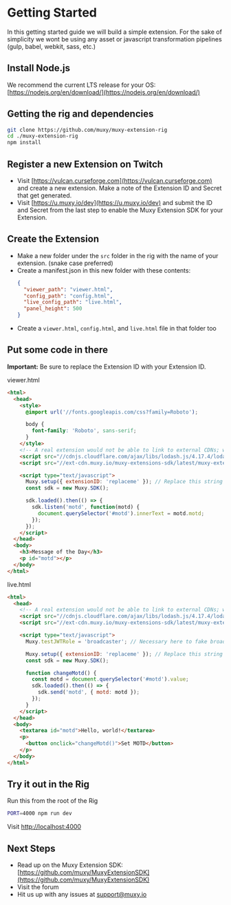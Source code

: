 # Getting Started

In this getting started guide we will build a simple extension. For the sake of simplicity we wont be using 
any asset or javascript transformation pipelines (gulp, babel, webkit, sass, etc.)

## Install Node.js

We recommend the current LTS release for your OS:
[https://nodejs.org/en/download/](https://nodejs.org/en/download/)

## Getting the rig and dependencies
```bash
git clone https://github.com/muxy/muxy-extension-rig
cd ./muxy-extension-rig
npm install
```

## Register a new Extension on Twitch
*  Visit [https://vulcan.curseforge.com](https://vulcan.curseforge.com) and create a new extension. Make a note of the 
Extension ID and Secret that get generated.
*  Visit [https://u.muxy.io/dev](https://u.muxy.io/dev) and submit the ID and Secret from the last step to enable the 
Muxy Extension SDK for your Extension.

## Create the Extension 
*  Make a new folder under the `src` folder in the rig with the name of your extension. (snake case preferred)
*  Create a manifest.json in this new folder with these contents:
   ```json
   {
     "viewer_path": "viewer.html",
     "config_path": "config.html",
     "live_config_path": "live.html",
     "panel_height": 500
   }
   ```
*  Create a `viewer.html`, `config.html`, and `live.html` file in that folder too

## Put some code in there

**Important:** Be sure to replace the Extension ID with your Extension ID.

viewer.html
```html
<html>
  <head>
    <style>
      @import url('//fonts.googleapis.com/css?family=Roboto');

      body {
        font-family: 'Roboto', sans-serif;
      }
    </style>
    <!-- A real extension would not be able to link to external CDNs; we just do it here for simplicity -->
    <script src="//cdnjs.cloudflare.com/ajax/libs/lodash.js/4.17.4/lodash.min.js"></script>
    <script src="//ext-cdn.muxy.io/muxy-extensions-sdk/latest/muxy-extensions-sdk.js"></script>

    <script type="text/javascript">
      Muxy.setup({ extensionID: 'replaceme' }); // Replace this string with your Extension ID
      const sdk = new Muxy.SDK();

      sdk.loaded().then(() => {
        sdk.listen('motd', function(motd) {
          document.querySelector('#motd').innerText = motd.motd;
        });
      });
    </script>
  </head>
  <body>
    <h3>Message of the Day</h3>
    <p id="motd"></p>
  </body>
</html>
```

live.html
```html
<html>
  <head>
    <!-- A real extension would not be able to link to external CDNs; we just do it here for simplicity -->
    <script src="//cdnjs.cloudflare.com/ajax/libs/lodash.js/4.17.4/lodash.min.js"></script>
    <script src="//ext-cdn.muxy.io/muxy-extensions-sdk/latest/muxy-extensions-sdk.js"></script>

    <script type="text/javascript">
      Muxy.testJWTRole = 'broadcaster'; // Necessary here to fake broadcaster access to the Muxy API. In production, the role will be set automatically in the broadcaster views.

      Muxy.setup({ extensionID: 'replaceme' }); // Replace this string with your Extension ID
      const sdk = new Muxy.SDK();

      function changeMotd() {
        const motd = document.querySelector('#motd').value;
        sdk.loaded().then(() => {
          sdk.send('motd', { motd: motd });
        });
      }
    </script>
  </head>
  <body>
    <textarea id="motd">Hello, world!</textarea>
    <p>
      <button onclick="changeMotd()">Set MOTD</button>
    </p>
  </body>
</html>
```

## Try it out in the Rig
Run this from the root of the Rig
```bash
PORT=4000 npm run dev
```

Visit [http://localhost:4000](http://localhost:4000)

## Next Steps
*  Read up on the Muxy Extension SDK: [https://github.com/muxy/MuxyExtensionSDK](https://github.com/muxy/MuxyExtensionSDK)
*  Visit the forum
*  Hit us up with any issues at [support@muxy.io](mailto:support@muxy.io)